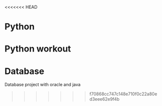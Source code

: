 <<<<<<< HEAD
# Python
Python workout
=======
# Database
Database project with oracle and java 
>>>>>>> f70868cc747c148e710f0c22a80ed3eee62e9f4b

